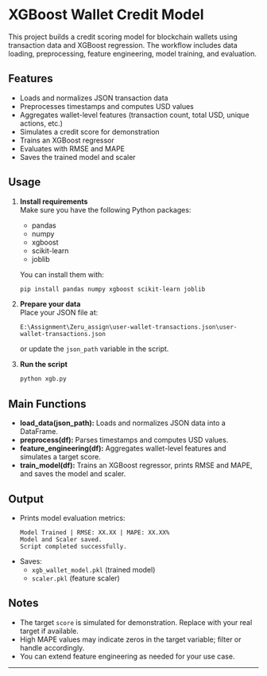 # XGBoost Wallet Credit Model

This project builds a credit scoring model for blockchain wallets using transaction data and XGBoost regression. The workflow includes data loading, preprocessing, feature engineering, model training, and evaluation.

## Features

- Loads and normalizes JSON transaction data
- Preprocesses timestamps and computes USD values
- Aggregates wallet-level features (transaction count, total USD, unique actions, etc.)
- Simulates a credit score for demonstration
- Trains an XGBoost regressor
- Evaluates with RMSE and MAPE
- Saves the trained model and scaler

## Usage

1. **Install requirements**  
   Make sure you have the following Python packages:
   - pandas
   - numpy
   - xgboost
   - scikit-learn
   - joblib

   You can install them with:
   ```sh
   pip install pandas numpy xgboost scikit-learn joblib
   ```

2. **Prepare your data**  
   Place your JSON file at:
   ```
   E:\Assignment\Zeru_assign\user-wallet-transactions.json\user-wallet-transactions.json
   ```
   or update the `json_path` variable in the script.

3. **Run the script**  
   ```sh
   python xgb.py
   ```

## Main Functions

- **load_data(json_path):** Loads and normalizes JSON data into a DataFrame.
- **preprocess(df):** Parses timestamps and computes USD values.
- **feature_engineering(df):** Aggregates wallet-level features and simulates a target score.
- **train_model(df):** Trains an XGBoost regressor, prints RMSE and MAPE, and saves the model and scaler.

## Output

- Prints model evaluation metrics:
  ```
  Model Trained | RMSE: XX.XX | MAPE: XX.XX%
  Model and Scaler saved.
  Script completed successfully.
  ```
- Saves:
  - `xgb_wallet_model.pkl` (trained model)
  - `scaler.pkl` (feature scaler)

## Notes

- The target `score` is simulated for demonstration. Replace with your real target if available.
- High MAPE values may indicate zeros in the target variable; filter or handle accordingly.
- You can extend feature engineering as needed for your use case.

---
